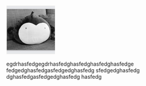 ![这是一张图片](lalala.png)

egdrhasfedgegdrhasfedghasfedghasfedghasfedge
fedgedghasfedgasfedgedghasfedg
sfedgedghasfedg
dghasfedgasfedgedghasfedg
hasfedg